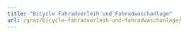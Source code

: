 ```yaml
---
title: "Bicycle Fahradverleih und Fahradwaschanlage"
url: /graz/bicycle-fahradverleih-und-fahradwaschanlage/
---
```

